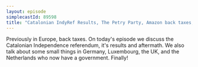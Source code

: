 ```yaml
---
layout: episode
simplecastId: 89598
title: "Catalonian IndyRef Results, The Petry Party, Amazon back taxes, the Netherlands Government & Not News"
---
```


Previously in Europe, back taxes. On today's episode we discuss the Catalonian Independence referendum, it's results and aftermath. We also talk about some small things in Germany, Luxembourg, the UK, and the Netherlands who now have a government. Finally!
